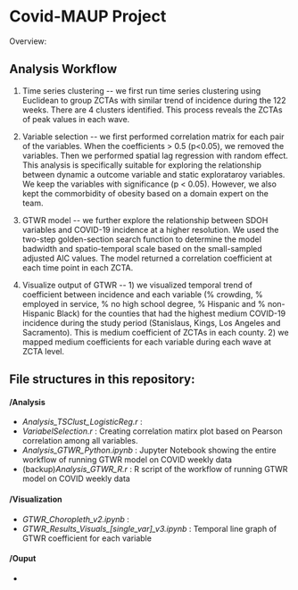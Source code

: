 # Covid-MAUP Project 
Overview:


## Analysis Workflow
1. Time series clustering -- we first run time series clustering using Euclidean to group ZCTAs with similar trend of incidence during the 122 weeks. There are 4 clusters identified. This process reveals the ZCTAs of peak values in each wave.

1. Variable selection -- we first performed correlation matrix for each pair of the variables. When the coefficients > 0.5 (p<0.05), we removed the variables. Then we performed spatial lag regression with random effect. This analysis is specifically suitable for exploring the relationship between dynamic a outcome variable and static explorataroy variables. We keep the variables with significance (p < 0.05). However, we also kept the commorbidity of obesity based on a domain expert on the team. 

1. GTWR model -- we further explore the relationship between SDOH variables and COVID-19 incidence at a higher resolution. We used the two-step golden-section search function to determine the model badwidth and spatio-temporal scale based on the small-sampled adjusted AIC values. The model returned a correlation coefficient at each time point in each ZCTA. 

1. Visualize output of GTWR -- 1) we visualized temporal trend of coefficient between incidence and each variable (% crowding, % employed in service, % no high school degree, % Hispanic and % non-Hispanic Black) for the counties that had the highest medium COVID-19 incidence during the study period (Stanislaus, Kings, Los Angeles and Sacramento). This is medium coefficient of ZCTAs in each county. 2) we mapped medium coefficients for each variable during each wave at ZCTA level.


## File structures in this repository:

#### /Analysis
- *Analysis_TSClust_LogisticReg.r* : 
- *VariabelSelection.r* : Creating correlation matirx plot based on Pearson correlation among all variables.
- *Analysis_GTWR_Python.ipynb* : Jupyter Notebook showing the entire workflow of running GTWR model on COVID weekly data 
- (backup)*Analysis_GTWR_R.r* :   R script of the workflow of running GTWR model on COVID weekly data 

#### /Visualization
- *GTWR_Choropleth_v2.ipynb* :
- *GTWR_Results_Visuals_[single_var]_v3.ipynb* : Temporal line graph of GTWR coefficient for each variable

#### /Ouput
- 
